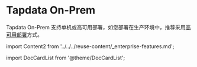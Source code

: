 # Tapdata On-Prem

Tapdata On-Prem 支持单机或高可用部署，如您部署在生产环境中，推荐采用[高可用部署](../../../production-admin/install-tapdata-ha.md)方式。

import Content2 from '../../../reuse-content/_enterprise-features.md';

<Content2 />

import DocCardList from '@theme/DocCardList';

<DocCardList />
